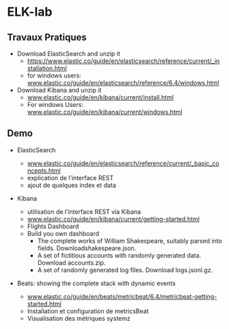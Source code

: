 # ELK-lab

## Travaux Pratiques

- Download ElasticSearch and unzip it
  - https://www.elastic.co/guide/en/elasticsearch/reference/current/_installation.html
  - for windows users: www.elastic.co/guide/en/elasticsearch/reference/6.4/windows.html
- Download Kibana and unzip it
  - www.elastic.co/guide/en/kibana/current/install.html
  - For windows Users: www.elastic.co/guide/en/kibana/current/windows.html
  
  
  
## Demo
- ElasticSearch
  - www.elastic.co/guide/en/elasticsearch/reference/current/_basic_concepts.html
  - explication de l’interface REST
  - ajout de quelques index et data
- Kibana
  - utilisation de l’interface REST via Kibana
  - www.elastic.co/guide/en/kibana/current/getting-started.html
  - Flights Dashboard 
  - Build you own dashboard
    - The complete works of William Shakespeare, suitably parsed into fields. Downloadshakespeare.json.
    - A set of fictitious accounts with randomly generated data. Download accounts.zip.
    - A set of randomly generated log files. Download logs.jsonl.gz.

- Beats: showing the complete stack with dynamic events
  - www.elastic.co/guide/en/beats/metricbeat/6.4/metricbeat-getting-started.html
  - Installation et configuration de metricsBeat
  - Visualisation des métriques systemz
